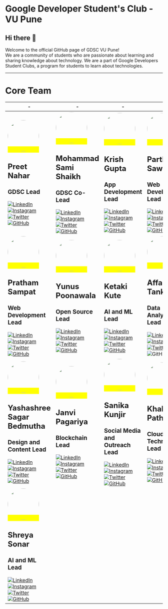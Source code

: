 # Google Developer Student's Club - VU Pune

## Hi there 👋

 Welcome to the official GitHub page of GDSC VU Pune!  
We are a community of students who are passionate about learning and sharing knowledge about technology. We are a part of Google Developers Student Clubs, a program for students to learn about technologies.

***
# Core Team 

| - | - | - | - |
| --- | --- | --- | --- |
| <mark> <img src="https://avatars.githubusercontent.com/u/102579777?v=4" width="100" height="100" class="img" style="border-radius: 100%"> </mark><h2>Preet Nahar</h2> <h3>  GDSC Lead</h3> [![LinkedIn](https://img.shields.io/badge/-0077B5?style=for-the-badge&logo=linkedin&logoColor=white)](https://www.linkedin.com/in/preet-nahar-5b2075218/)  [![Instagram](https://img.shields.io/badge/-ea3991?style=for-the-badge&logo=instagram&logoColor=white)](https://www.instagram.com)  [![Twitter](https://img.shields.io/badge/-3091f3?style=for-the-badge&logo=twitter&logoColor=white)](https://www.twitter.com)  [![GitHub](https://img.shields.io/badge/-181717?style=for-the-badge&logo=github&logoColor=white)](https://github.com/preetnahar10) | <mark> <img src="https://avatars.githubusercontent.com/u/53607086?v=4" width="100" height="100" class="img" style="border-radius: 100%"> </mark><h2>Mohammad Sami Shaikh</h2>  <h3>  GDSC Co-Lead</h3> [![LinkedIn](https://img.shields.io/badge/-0077B5?style=for-the-badge&logo=linkedin&logoColor=white)](https://www.linkedin.com/in/mohammadsamishaikh/)  [![Instagram](https://img.shields.io/badge/-ea3991?style=for-the-badge&logo=instagram&logoColor=white)](https://www.instagram.com/1_from_ummah/)  [![Twitter](https://img.shields.io/badge/-3091f3?style=for-the-badge&logo=twitter&logoColor=white)](https://www.twitter.com/MSamiDev/)  [![GitHub](https://img.shields.io/badge/-181717?style=for-the-badge&logo=github&logoColor=white)](https://github.com/SamiShaikh6810) | <mark> <img src="https://avatars.githubusercontent.com/u/87133705?v=4" width="100" height="100" class="img" style="border-radius: 100%"> </mark><h2>Krish Gupta</h2>  <h3>  App Development Lead</h3> [![LinkedIn](https://img.shields.io/badge/-0077B5?style=for-the-badge&logo=linkedin&logoColor=white)](https://www.linkedin.com/)  [![Instagram](https://img.shields.io/badge/-ea3991?style=for-the-badge&logo=instagram&logoColor=white)](https://www.instagram.com/1_from_ummah/)  [![Twitter](https://img.shields.io/badge/-3091f3?style=for-the-badge&logo=twitter&logoColor=white)](https://www.twitter.com/MSamiDev/)  [![GitHub](https://img.shields.io/badge/-181717?style=for-the-badge&logo=github&logoColor=white)](https://github.com/preetnahar10) | <mark> <img src="https://avatars.githubusercontent.com/u/82802630?v=4" width="100" height="100" class="img" style="border-radius: 100%"> </mark><h2>Parth Sawant</h2>  <h3>  Web Development Lead</h3>  [![LinkedIn](https://img.shields.io/badge/-0077B5?style=for-the-badge&logo=linkedin&logoColor=white)](https://www.linkedin.com/)  [![Instagram](https://img.shields.io/badge/-ea3991?style=for-the-badge&logo=instagram&logoColor=white)](https://www.instagram.com/1_from_ummah/)  [![Twitter](https://img.shields.io/badge/-3091f3?style=for-the-badge&logo=twitter&logoColor=white)](https://www.twitter.com/MSamiDev/)  [![GitHub](https://img.shields.io/badge/-181717?style=for-the-badge&logo=github&logoColor=white)](https://github.com/preetnahar10) |
| <mark> <img src="https://avatars.githubusercontent.com/u/67209697?v=4" width="100" height="100" class="img" style="border-radius: 100%"> </mark><h2>Pratham Sampat</h2>  <h3>  Web Development Lead</h3>  [![LinkedIn](https://img.shields.io/badge/-0077B5?style=for-the-badge&logo=linkedin&logoColor=white)](https://www.linkedin.com/)  [![Instagram](https://img.shields.io/badge/-ea3991?style=for-the-badge&logo=instagram&logoColor=white)](https://www.instagram.com/1_from_ummah/)  [![Twitter](https://img.shields.io/badge/-3091f3?style=for-the-badge&logo=twitter&logoColor=white)](https://www.twitter.com/MSamiDev/)  [![GitHub](https://img.shields.io/badge/-181717?style=for-the-badge&logo=github&logoColor=white)](https://github.com/preetnahar10) |  <mark> <img src="https://avatars.githubusercontent.com/u/18347962?v=4" width="100" height="100" class="img" style="border-radius: 100%"> </mark><h2>Yunus Poonawala</h2>  <h3>  Open Source Lead</h3> [![LinkedIn](https://img.shields.io/badge/-0077B5?style=for-the-badge&logo=linkedin&logoColor=white)](https://www.linkedin.com/in/yunus-poonawala-9444a1236/)  [![Instagram](https://img.shields.io/badge/-ea3991?style=for-the-badge&logo=instagram&logoColor=white)](https://www.instagram.com/poonawalayunus/)  [![Twitter](https://img.shields.io/badge/-3091f3?style=for-the-badge&logo=twitter&logoColor=white)](https://twitter.com/yaxley_peaks)  [![GitHub](https://img.shields.io/badge/-181717?style=for-the-badge&logo=github&logoColor=white)](https://github.com/yunusp) | <mark> <img src="" width="100" height="100" class="img" style="border-radius: 100%"> </mark><h2>Ketaki Kute</h2>  <h3>  AI and ML Lead</h3> [![LinkedIn](https://img.shields.io/badge/-0077B5?style=for-the-badge&logo=linkedin&logoColor=white)](https://www.linkedin.com/)  [![Instagram](https://img.shields.io/badge/-ea3991?style=for-the-badge&logo=instagram&logoColor=white)](https://www.instagram.com/1_from_ummah/)  [![Twitter](https://img.shields.io/badge/-3091f3?style=for-the-badge&logo=twitter&logoColor=white)](https://www.twitter.com/MSamiDev/)  [![GitHub](https://img.shields.io/badge/-181717?style=for-the-badge&logo=github&logoColor=white)](https://github.com/preetnahar10) | <mark> <img src="https://avatars.githubusercontent.com/u/86745562?v=4" width="100" height="100" class="img" style="border-radius: 100%"> </mark><h2>Affan Tanke</h2>  <h3>  Data Analysis Lead</h3> [![LinkedIn](https://img.shields.io/badge/-0077B5?style=for-the-badge&logo=linkedin&logoColor=white)](https://www.linkedin.com/)  [![Instagram](https://img.shields.io/badge/-ea3991?style=for-the-badge&logo=instagram&logoColor=white)](https://www.instagram.com/1_from_ummah/)  [![Twitter](https://img.shields.io/badge/-3091f3?style=for-the-badge&logo=twitter&logoColor=white)](https://www.twitter.com/MSamiDev/)  ![GitHub](https://img.shields.io/badge/-181717?style=for-the-badge&logo=github&logoColor=white) |
| <mark> <img src="https://avatars.githubusercontent.com/u/101212250?v=4" width="100" height="100" class="img" style="border-radius: 100%"> </mark><h2>Yashashree Sagar Bedmutha</h2>  <h3>  Design and Content Lead</h3> [![LinkedIn](https://img.shields.io/badge/-0077B5?style=for-the-badge&logo=linkedin&logoColor=white)](https://www.linkedin.com/)  [![Instagram](https://img.shields.io/badge/-ea3991?style=for-the-badge&logo=instagram&logoColor=white)](https://www.instagram.com/1_from_ummah/)  [![Twitter](https://img.shields.io/badge/-3091f3?style=for-the-badge&logo=twitter&logoColor=white)](https://www.twitter.com/MSamiDev/)  [![GitHub](https://img.shields.io/badge/-181717?style=for-the-badge&logo=github&logoColor=white)](https://github.com/preetnahar10) | <mark> <img src="https://avatars.githubusercontent.com/u/71075235?v=4" width="100" height="100" class="img" style="border-radius: 100%"> </mark><h2>Janvi Pagariya</h2>  <h3>  Blockchain Lead</h3> [![LinkedIn](https://img.shields.io/badge/-0077B5?style=for-the-badge&logo=linkedin&logoColor=white)](https://www.linkedin.com/)  [![Instagram](https://img.shields.io/badge/-ea3991?style=for-the-badge&logo=instagram&logoColor=white)](https://www.instagram.com/1_from_ummah/)  [![Twitter](https://img.shields.io/badge/-3091f3?style=for-the-badge&logo=twitter&logoColor=white)](https://www.twitter.com/MSamiDev/)  [![GitHub](https://img.shields.io/badge/-181717?style=for-the-badge&logo=github&logoColor=white)](https://github.com/preetnahar10) | <mark> <img src="" width="100" height="100" class="img" style="border-radius: 100%"> </mark><h2>Sanika Kunjir</h2>  <h3>  Social Media and Outreach Lead</h3> [![LinkedIn](https://img.shields.io/badge/-0077B5?style=for-the-badge&logo=linkedin&logoColor=white)](https://www.linkedin.com/)  [![Instagram](https://img.shields.io/badge/-ea3991?style=for-the-badge&logo=instagram&logoColor=white)](https://www.instagram.com/1_from_ummah/)  [![Twitter](https://img.shields.io/badge/-3091f3?style=for-the-badge&logo=twitter&logoColor=white)](https://www.twitter.com/MSamiDev/)  [![GitHub](https://img.shields.io/badge/-181717?style=for-the-badge&logo=github&logoColor=white)](https://github.com/preetnahar10) | <mark> <img src="https://avatars.githubusercontent.com/u/48081505?v=4" width="100" height="100" class="img" style="border-radius: 100%"> </mark><h2>Khalid Pathan</h2>  <h3>  Cloud Technologies Lead</h3> [![LinkedIn](https://img.shields.io/badge/-0077B5?style=for-the-badge&logo=linkedin&logoColor=white)](https://www.linkedin.com/)  [![Instagram](https://img.shields.io/badge/-ea3991?style=for-the-badge&logo=instagram&logoColor=white)](https://www.instagram.com/1_from_ummah/)  [![Twitter](https://img.shields.io/badge/-3091f3?style=for-the-badge&logo=twitter&logoColor=white)](https://www.twitter.com/MSamiDev/)  [![GitHub](https://img.shields.io/badge/-181717?style=for-the-badge&logo=github&logoColor=white)](https://github.com/preetnahar10) | | |
| <mark> <img src="" width="100" height="100" class="img" style="border-radius: 100%"> </mark><h2>Shreya Sonar</h2>  <h3>  AI and ML Lead</h3> [![LinkedIn](https://img.shields.io/badge/-0077B5?style=for-the-badge&logo=linkedin&logoColor=white)](https://www.linkedin.com/)  [![Instagram](https://img.shields.io/badge/-ea3991?style=for-the-badge&logo=instagram&logoColor=white)](https://www.instagram.com/1_from_ummah/)  [![Twitter](https://img.shields.io/badge/-3091f3?style=for-the-badge&logo=twitter&logoColor=white)](https://www.twitter.com/MSamiDev/)  [![GitHub](https://img.shields.io/badge/-181717?style=for-the-badge&logo=github&logoColor=white)](https://github.com/preetnahar10) | | |


<!--
**Here are some ideas to get you started:**

🙋‍♀️ A short introduction - what is your organization all about?
🌈 Contribution guidelines - how can the community get involved?
👩‍💻 Useful resources - where can the community find your docs? Is there anything else the community should know?
🍿 Fun facts - what does your team eat for breakfast?
🧙 Remember, you can do mighty things with the power of [Markdown](https://docs.github.com/github/writing-on-github/getting-started-with-writing-and-formatting-on-github/basic-writing-and-formatting-syntax)
-->
<!-- 
| Name | Socials |
| --- | --- |
| <mark> <img src="https://avatars.githubusercontent.com/u/102579777?v=4" width="100" height="100" class="img" style="border-radius: 100%"> </mark><h2>Preet Nahar</h2> <h3>  GDSC Lead</h3> | [![LinkedIn](https://img.shields.io/badge/LinkedIn-0077B5?style=for-the-badge&logo=linkedin&logoColor=white)](https://www.linkedin.com/in/preet-nahar-5b2075218/)  [![Instagram](https://img.shields.io/badge/Instagram-ea3991?style=for-the-badge&logo=instagram&logoColor=white)](https://www.instagram.com)  [![Twitter](https://img.shields.io/badge/Twitter-3091f3?style=for-the-badge&logo=twitter&logoColor=white)](https://www.twitter.com)  [![GitHub](https://img.shields.io/badge/GitHub-181717?style=for-the-badge&logo=github&logoColor=white)](https://github.com/preetnahar10) |
| <mark> <img src="https://avatars.githubusercontent.com/u/53607086?v=4" width="100" height="100" class="img" style="border-radius: 100%"> </mark><h2>Mohammad Sami</h2>  <h3>  GDSC Co-Lead</h3> | [![LinkedIn](https://img.shields.io/badge/LinkedIn-0077B5?style=for-the-badge&logo=linkedin&logoColor=white)](https://www.linkedin.com/in/mohammadsamishaikh/)  [![Instagram](https://img.shields.io/badge/Instagram-ea3991?style=for-the-badge&logo=instagram&logoColor=white)](https://www.instagram.com/1_from_ummah/)  [![Twitter](https://img.shields.io/badge/Twitter-3091f3?style=for-the-badge&logo=twitter&logoColor=white)](https://www.twitter.com/MSamiDev/)  [![GitHub](https://img.shields.io/badge/GitHub-181717?style=for-the-badge&logo=github&logoColor=white)](https://github.com/SamiShaikh6810) |
| <mark> <img src="https://avatars.githubusercontent.com/u/87133705?v=4" width="100" height="100" class="img" style="border-radius: 100%"> </mark><h2>Krish Gupta</h2>  <h3>  App Development Lead</h3> | [![LinkedIn](https://img.shields.io/badge/LinkedIn-0077B5?style=for-the-badge&logo=linkedin&logoColor=white)](https://www.linkedin.com/)  [![Instagram](https://img.shields.io/badge/Instagram-ea3991?style=for-the-badge&logo=instagram&logoColor=white)](https://www.instagram.com/1_from_ummah/)  [![Twitter](https://img.shields.io/badge/Twitter-3091f3?style=for-the-badge&logo=twitter&logoColor=white)](https://www.twitter.com/MSamiDev/)  [![GitHub](https://img.shields.io/badge/GitHub-181717?style=for-the-badge&logo=github&logoColor=white)](https://github.com/preetnahar10) |
| <mark> <img src="https://avatars.githubusercontent.com/u/82802630?v=4" width="100" height="100" class="img" style="border-radius: 100%"> </mark><h2>Parth Sawant</h2>  <h3>  Web Development Lead</h3> | [![LinkedIn](https://img.shields.io/badge/LinkedIn-0077B5?style=for-the-badge&logo=linkedin&logoColor=white)](https://www.linkedin.com/)  [![Instagram](https://img.shields.io/badge/Instagram-ea3991?style=for-the-badge&logo=instagram&logoColor=white)](https://www.instagram.com/1_from_ummah/)  [![Twitter](https://img.shields.io/badge/Twitter-3091f3?style=for-the-badge&logo=twitter&logoColor=white)](https://www.twitter.com/MSamiDev/)  [![GitHub](https://img.shields.io/badge/GitHub-181717?style=for-the-badge&logo=github&logoColor=white)](https://github.com/preetnahar10) |
| <mark> <img src="https://avatars.githubusercontent.com/u/67209697?v=4" width="100" height="100" class="img" style="border-radius: 100%"> </mark><h2>Pratham Sampat</h2>  <h3>  Web Development Lead</h3> | [![LinkedIn](https://img.shields.io/badge/LinkedIn-0077B5?style=for-the-badge&logo=linkedin&logoColor=white)](https://www.linkedin.com/)  [![Instagram](https://img.shields.io/badge/Instagram-ea3991?style=for-the-badge&logo=instagram&logoColor=white)](https://www.instagram.com/1_from_ummah/)  [![Twitter](https://img.shields.io/badge/Twitter-3091f3?style=for-the-badge&logo=twitter&logoColor=white)](https://www.twitter.com/MSamiDev/)  [![GitHub](https://img.shields.io/badge/GitHub-181717?style=for-the-badge&logo=github&logoColor=white)](https://github.com/preetnahar10) |
| <mark> <img src="https://avatars.githubusercontent.com/u/18347962?v=4" width="100" height="100" class="img" style="border-radius: 100%"> </mark><h2>Yunus Poonawala</h2>  <h3>  Open Source Lead</h3> | [![LinkedIn](https://img.shields.io/badge/LinkedIn-0077B5?style=for-the-badge&logo=linkedin&logoColor=white)](https://www.linkedin.com/)  [![Instagram](https://img.shields.io/badge/Instagram-ea3991?style=for-the-badge&logo=instagram&logoColor=white)](https://www.instagram.com/1_from_ummah/)  [![Twitter](https://img.shields.io/badge/Twitter-3091f3?style=for-the-badge&logo=twitter&logoColor=white)](https://www.twitter.com/MSamiDev/)  [![GitHub](https://img.shields.io/badge/GitHub-181717?style=for-the-badge&logo=github&logoColor=white)](https://github.com/preetnahar10) |
| <mark> <img src="" width="100" height="100" class="img" style="border-radius: 100%"> </mark><h2>Ketaki Kute</h2>  <h3>  AI and ML Lead</h3> | [![LinkedIn](https://img.shields.io/badge/LinkedIn-0077B5?style=for-the-badge&logo=linkedin&logoColor=white)](https://www.linkedin.com/)  [![Instagram](https://img.shields.io/badge/Instagram-ea3991?style=for-the-badge&logo=instagram&logoColor=white)](https://www.instagram.com/1_from_ummah/)  [![Twitter](https://img.shields.io/badge/Twitter-3091f3?style=for-the-badge&logo=twitter&logoColor=white)](https://www.twitter.com/MSamiDev/)  [![GitHub](https://img.shields.io/badge/GitHub-181717?style=for-the-badge&logo=github&logoColor=white)](https://github.com/preetnahar10) |
| <mark> <img src="https://avatars.githubusercontent.com/u/86745562?v=4" width="100" height="100" class="img" style="border-radius: 100%"> </mark><h2>Affan Tanke</h2>  <h3>  Data Analysis Lead</h3> | [![LinkedIn](https://img.shields.io/badge/LinkedIn-0077B5?style=for-the-badge&logo=linkedin&logoColor=white)](https://www.linkedin.com/)  [![Instagram](https://img.shields.io/badge/Instagram-ea3991?style=for-the-badge&logo=instagram&logoColor=white)](https://www.instagram.com/1_from_ummah/)  [![Twitter](https://img.shields.io/badge/Twitter-3091f3?style=for-the-badge&logo=twitter&logoColor=white)](https://www.twitter.com/MSamiDev/)  ![GitHub](https://img.shields.io/badge/GitHub-181717?style=for-the-badge&logo=github&logoColor=white) |
| <mark> <img src="https://avatars.githubusercontent.com/u/101212250?v=4" width="100" height="100" class="img" style="border-radius: 100%"> </mark><h2>Yashashree Sagar Bedmutha</h2>  <h3>  Design and Content Lead</h3> | [![LinkedIn](https://img.shields.io/badge/LinkedIn-0077B5?style=for-the-badge&logo=linkedin&logoColor=white)](https://www.linkedin.com/)  [![Instagram](https://img.shields.io/badge/Instagram-ea3991?style=for-the-badge&logo=instagram&logoColor=white)](https://www.instagram.com/1_from_ummah/)  [![Twitter](https://img.shields.io/badge/Twitter-3091f3?style=for-the-badge&logo=twitter&logoColor=white)](https://www.twitter.com/MSamiDev/)  [![GitHub](https://img.shields.io/badge/GitHub-181717?style=for-the-badge&logo=github&logoColor=white)](https://github.com/preetnahar10) |
| <mark> <img src="https://avatars.githubusercontent.com/u/71075235?v=4" width="100" height="100" class="img" style="border-radius: 100%"> </mark><h2>Janvi Pagariya</h2>  <h3>  Blockchain Lead</h3> | [![LinkedIn](https://img.shields.io/badge/LinkedIn-0077B5?style=for-the-badge&logo=linkedin&logoColor=white)](https://www.linkedin.com/)  [![Instagram](https://img.shields.io/badge/Instagram-ea3991?style=for-the-badge&logo=instagram&logoColor=white)](https://www.instagram.com/1_from_ummah/)  [![Twitter](https://img.shields.io/badge/Twitter-3091f3?style=for-the-badge&logo=twitter&logoColor=white)](https://www.twitter.com/MSamiDev/)  [![GitHub](https://img.shields.io/badge/GitHub-181717?style=for-the-badge&logo=github&logoColor=white)](https://github.com/preetnahar10) |
| <mark> <img src="" width="100" height="100" class="img" style="border-radius: 100%"> </mark><h2>Sanika Kunjir</h2>  <h3>  Social Media and Outreach Lead</h3> | [![LinkedIn](https://img.shields.io/badge/LinkedIn-0077B5?style=for-the-badge&logo=linkedin&logoColor=white)](https://www.linkedin.com/)  [![Instagram](https://img.shields.io/badge/Instagram-ea3991?style=for-the-badge&logo=instagram&logoColor=white)](https://www.instagram.com/1_from_ummah/)  [![Twitter](https://img.shields.io/badge/Twitter-3091f3?style=for-the-badge&logo=twitter&logoColor=white)](https://www.twitter.com/MSamiDev/)  [![GitHub](https://img.shields.io/badge/GitHub-181717?style=for-the-badge&logo=github&logoColor=white)](https://github.com/preetnahar10) |
| <mark> <img src="https://avatars.githubusercontent.com/u/48081505?v=4" width="100" height="100" class="img" style="border-radius: 100%"> </mark><h2>Khalid Pathan</h2>  <h3>  Cloud Technologies Lead</h3> | [![LinkedIn](https://img.shields.io/badge/LinkedIn-0077B5?style=for-the-badge&logo=linkedin&logoColor=white)](https://www.linkedin.com/)  [![Instagram](https://img.shields.io/badge/Instagram-ea3991?style=for-the-badge&logo=instagram&logoColor=white)](https://www.instagram.com/1_from_ummah/)  [![Twitter](https://img.shields.io/badge/Twitter-3091f3?style=for-the-badge&logo=twitter&logoColor=white)](https://www.twitter.com/MSamiDev/)  [![GitHub](https://img.shields.io/badge/GitHub-181717?style=for-the-badge&logo=github&logoColor=white)](https://github.com/preetnahar10) |
| <mark> <img src="" width="100" height="100" class="img" style="border-radius: 100%"> </mark><h2>Shreya Sonar</h2>  <h3>  AI and ML Lead</h3> | [![LinkedIn](https://img.shields.io/badge/LinkedIn-0077B5?style=for-the-badge&logo=linkedin&logoColor=white)](https://www.linkedin.com/)  [![Instagram](https://img.shields.io/badge/Instagram-ea3991?style=for-the-badge&logo=instagram&logoColor=white)](https://www.instagram.com/1_from_ummah/)  [![Twitter](https://img.shields.io/badge/Twitter-3091f3?style=for-the-badge&logo=twitter&logoColor=white)](https://www.twitter.com/MSamiDev/)  [![GitHub](https://img.shields.io/badge/GitHub-181717?style=for-the-badge&logo=github&logoColor=white)](https://github.com/preetnahar10) |

<!-- <img src="https://avatars.githubusercontent.com/u/102579777?v=4" width="100" height="100" class="img" style="border-radius: 100%"><h2>Preet Nahar</h2> <h3>  GDSC Lead</h3>  [![LinkedIn](https://img.shields.io/badge/LinkedIn-0077B5?style=for-the-badge&logo=linkedin&logoColor=white)](https://www.linkedin.com/in/mohammadsamishaikh/)  [![Instagram](https://img.shields.io/badge/Instagram-ea3991?style=for-the-badge&logo=instagram&logoColor=white)](https://www.instagram.com/1_from_ummah/)  [![Twitter](https://img.shields.io/badge/Twitter-3091f3?style=for-the-badge&logo=twitter&logoColor=white)](https://www.twitter.com/MSamiDev/)  ![GitHub](https://img.shields.io/badge/GitHub-181717?style=for-the-badge&logo=github&logoColor=white)
<img src="https://avatars.githubusercontent.com/u/53607086?v=4" width="100" height="100" class="img" style="border-radius: 100%"> <h2>Mohammad Sami</h2>  <h3>  GDSC Co-Lead</h3>  [![LinkedIn](https://img.shields.io/badge/LinkedIn-0077B5?style=for-the-badge&logo=linkedin&logoColor=white)](https://www.linkedin.com/in/mohammadsamishaikh/)  [![Instagram](https://img.shields.io/badge/Instagram-ea3991?style=for-the-badge&logo=instagram&logoColor=white)](https://www.instagram.com/1_from_ummah/)  [![Twitter](https://img.shields.io/badge/Twitter-3091f3?style=for-the-badge&logo=twitter&logoColor=white)](https://www.twitter.com/MSamiDev/)  ![GitHub](https://img.shields.io/badge/GitHub-181717?style=for-the-badge&logo=github&logoColor=white)
<img src="https://res.cloudinary.com/startup-grind/image/upload/c_fill,dpr_2.0,f_auto,g_center,h_250,q_auto:good,w_250/v1/gcs/platform-data-dsc/avatars/krish_gupta_SKzFYuJ.png" width="100" height="100" class="img" style="border-radius: 100%"> </mark><h2>Krish Gupta</h2>  <h3>  App Development Lead</h3>  [![LinkedIn](https://img.shields.io/badge/LinkedIn-0077B5?style=for-the-badge&logo=linkedin&logoColor=white)](https://www.linkedin.com/in/mohammadsamishaikh/)  [![Instagram](https://img.shields.io/badge/Instagram-ea3991?style=for-the-badge&logo=instagram&logoColor=white)](https://www.instagram.com/1_from_ummah/)  [![Twitter](https://img.shields.io/badge/Twitter-3091f3?style=for-the-badge&logo=twitter&logoColor=white)](https://www.twitter.com/MSamiDev/)  ![GitHub](https://img.shields.io/badge/GitHub-181717?style=for-the-badge&logo=github&logoColor=white)
<img src="https://res.cloudinary.com/startup-grind/image/upload/c_fill,dpr_2.0,f_auto,g_center,h_250,q_auto:good,w_250/v1/gcs/platform-data-dsc/avatars/parth_sawant_40rvZZw.jpg" width="100" height="100" class="img" style="border-radius: 100%"> </mark><h2>Parth Sawant</h2>  <h3>  Web Development Lead</h3>  [![LinkedIn](https://img.shields.io/badge/LinkedIn-0077B5?style=for-the-badge&logo=linkedin&logoColor=white)](https://www.linkedin.com/in/mohammadsamishaikh/)  [![Instagram](https://img.shields.io/badge/Instagram-ea3991?style=for-the-badge&logo=instagram&logoColor=white)](https://www.instagram.com/1_from_ummah/)  [![Twitter](https://img.shields.io/badge/Twitter-3091f3?style=for-the-badge&logo=twitter&logoColor=white)](https://www.twitter.com/MSamiDev/)  ![GitHub](https://img.shields.io/badge/GitHub-181717?style=for-the-badge&logo=github&logoColor=white)
<img src="https://res.cloudinary.com/startup-grind/image/upload/c_fill,dpr_2.0,f_auto,g_center,h_250,q_auto:good,w_250/v1/gcs/platform-data-dsc/avatars/affan_tanke.jpg" width="100" height="100" class="img" style="border-radius: 100%"> </mark><h2>Affan Tanke</h2>  <h3>  Data Analysis Lead</h3>  [![LinkedIn](https://img.shields.io/badge/LinkedIn-0077B5?style=for-the-badge&logo=linkedin&logoColor=white)](https://www.linkedin.com/in/mohammadsamishaikh/)  [![Instagram](https://img.shields.io/badge/Instagram-ea3991?style=for-the-badge&logo=instagram&logoColor=white)](https://www.instagram.com/1_from_ummah/)  [![Twitter](https://img.shields.io/badge/Twitter-3091f3?style=for-the-badge&logo=twitter&logoColor=white)](https://www.twitter.com/MSamiDev/)  ![GitHub](https://img.shields.io/badge/GitHub-181717?style=for-the-badge&logo=github&logoColor=white)
<img src="https://res.cloudinary.com/startup-grind/image/upload/c_fill,dpr_2.0,f_auto,g_center,h_250,q_auto:good,w_250/v1/gcs/platform-data-dsc/avatars/parth_sawant_40rvZZw.jpg" width="100" height="100" class="img" style="border-radius: 100%"> </mark><h2>Parth Sawant</h2>  <h3>  Web Development Lead</h3>  [![LinkedIn](https://img.shields.io/badge/LinkedIn-0077B5?style=for-the-badge&logo=linkedin&logoColor=white)](https://www.linkedin.com/in/mohammadsamishaikh/)  [![Instagram](https://img.shields.io/badge/Instagram-ea3991?style=for-the-badge&logo=instagram&logoColor=white)](https://www.instagram.com/1_from_ummah/)  [![Twitter](https://img.shields.io/badge/Twitter-3091f3?style=for-the-badge&logo=twitter&logoColor=white)](https://www.twitter.com/MSamiDev/)  ![GitHub](https://img.shields.io/badge/GitHub-181717?style=for-the-badge&logo=github&logoColor=white)
<img src="https://res.cloudinary.com/startup-grind/image/upload/c_fill,dpr_2.0,f_auto,g_center,h_250,q_auto:good,w_250/v1/gcs/platform-data-dsc/avatars/parth_sawant_40rvZZw.jpg" width="100" height="100" class="img" style="border-radius: 100%"> </mark><h2>Parth Sawant</h2>  <h3>  Web Development Lead</h3>  [![LinkedIn](https://img.shields.io/badge/LinkedIn-0077B5?style=for-the-badge&logo=linkedin&logoColor=white)](https://www.linkedin.com/in/mohammadsamishaikh/)  [![Instagram](https://img.shields.io/badge/Instagram-ea3991?style=for-the-badge&logo=instagram&logoColor=white)](https://www.instagram.com/1_from_ummah/)  [![Twitter](https://img.shields.io/badge/Twitter-3091f3?style=for-the-badge&logo=twitter&logoColor=white)](https://www.twitter.com/MSamiDev/)  ![GitHub](https://img.shields.io/badge/GitHub-181717?style=for-the-badge&logo=github&logoColor=white)
<img src="https://res.cloudinary.com/startup-grind/image/upload/c_fill,dpr_2.0,f_auto,g_center,h_250,q_auto:good,w_250/v1/gcs/platform-data-dsc/avatars/parth_sawant_40rvZZw.jpg" width="100" height="100" class="img" style="border-radius: 100%"> </mark><h2>Parth Sawant</h2>  <h3>  Web Development Lead</h3>  [![LinkedIn](https://img.shields.io/badge/LinkedIn-0077B5?style=for-the-badge&logo=linkedin&logoColor=white)](https://www.linkedin.com/in/mohammadsamishaikh/)  [![Instagram](https://img.shields.io/badge/Instagram-ea3991?style=for-the-badge&logo=instagram&logoColor=white)](https://www.instagram.com/1_from_ummah/)  [![Twitter](https://img.shields.io/badge/Twitter-3091f3?style=for-the-badge&logo=twitter&logoColor=white)](https://www.twitter.com/MSamiDev/)  ![GitHub](https://img.shields.io/badge/GitHub-181717?style=for-the-badge&logo=github&logoColor=white)
<img src="https://res.cloudinary.com/startup-grind/image/upload/c_fill,dpr_2.0,f_auto,g_center,h_250,q_auto:good,w_250/v1/gcs/platform-data-dsc/avatars/parth_sawant_40rvZZw.jpg" width="100" height="100" class="img" style="border-radius: 100%"> </mark><h2>Parth Sawant</h2>  <h3>  Web Development Lead</h3>  [![LinkedIn](https://img.shields.io/badge/LinkedIn-0077B5?style=for-the-badge&logo=linkedin&logoColor=white)](https://www.linkedin.com/in/mohammadsamishaikh/)  [![Instagram](https://img.shields.io/badge/Instagram-ea3991?style=for-the-badge&logo=instagram&logoColor=white)](https://www.instagram.com/1_from_ummah/)  [![Twitter](https://img.shields.io/badge/Twitter-3091f3?style=for-the-badge&logo=twitter&logoColor=white)](https://www.twitter.com/MSamiDev/)  ![GitHub](https://img.shields.io/badge/GitHub-181717?style=for-the-badge&logo=github&logoColor=white)
<img src="https://res.cloudinary.com/startup-grind/image/upload/c_fill,dpr_2.0,f_auto,g_center,h_250,q_auto:good,w_250/v1/gcs/platform-data-dsc/avatars/parth_sawant_40rvZZw.jpg" width="100" height="100" class="img" style="border-radius: 100%"> </mark><h2>Parth Sawant</h2>  <h3>  Web Development Lead</h3>  [![LinkedIn](https://img.shields.io/badge/LinkedIn-0077B5?style=for-the-badge&logo=linkedin&logoColor=white)](https://www.linkedin.com/in/mohammadsamishaikh/)  [![Instagram](https://img.shields.io/badge/Instagram-ea3991?style=for-the-badge&logo=instagram&logoColor=white)](https://www.instagram.com/1_from_ummah/)  [![Twitter](https://img.shields.io/badge/Twitter-3091f3?style=for-the-badge&logo=twitter&logoColor=white)](https://www.twitter.com/MSamiDev/)  ![GitHub](https://img.shields.io/badge/GitHub-181717?style=for-the-badge&logo=github&logoColor=white) 

***

##  Our Team

| - | - | - | - |
| --- | --- | --- | --- |
| <mark> <img src="https://avatars.githubusercontent.com/u/102579777?v=4" width="100" height="100" class="img" style="border-radius: 100%"> </mark><h2>Preet Nahar</h2> <h3>  GDSC Lead</h3> [![LinkedIn](https://img.shields.io/badge/LinkedIn-0077B5?style=for-the-badge&logo=linkedin&logoColor=white)](https://www.linkedin.com/in/preet-nahar-5b2075218/)  [![Instagram](https://img.shields.io/badge/Instagram-ea3991?style=for-the-badge&logo=instagram&logoColor=white)](https://www.instagram.com)  [![Twitter](https://img.shields.io/badge/Twitter-3091f3?style=for-the-badge&logo=twitter&logoColor=white)](https://www.twitter.com)  [![GitHub](https://img.shields.io/badge/GitHub-181717?style=for-the-badge&logo=github&logoColor=white)](https://github.com/preetnahar10) | <mark> <img src="https://avatars.githubusercontent.com/u/53607086?v=4" width="100" height="100" class="img" style="border-radius: 100%"> </mark><h2>Mohammad Sami</h2>  <h3>  GDSC Co-Lead</h3> [![LinkedIn](https://img.shields.io/badge/LinkedIn-0077B5?style=for-the-badge&logo=linkedin&logoColor=white)](https://www.linkedin.com/in/mohammadsamishaikh/)  [![Instagram](https://img.shields.io/badge/Instagram-ea3991?style=for-the-badge&logo=instagram&logoColor=white)](https://www.instagram.com/1_from_ummah/)  [![Twitter](https://img.shields.io/badge/Twitter-3091f3?style=for-the-badge&logo=twitter&logoColor=white)](https://www.twitter.com/MSamiDev/)  [![GitHub](https://img.shields.io/badge/GitHub-181717?style=for-the-badge&logo=github&logoColor=white)](https://github.com/SamiShaikh6810) | 
| <mark> <img src="https://avatars.githubusercontent.com/u/87133705?v=4" width="100" height="100" class="img" style="border-radius: 100%"> </mark><h2>Krish Gupta</h2>  <h3>  App Development Lead</h3> [![LinkedIn](https://img.shields.io/badge/LinkedIn-0077B5?style=for-the-badge&logo=linkedin&logoColor=white)](https://www.linkedin.com/)  [![Instagram](https://img.shields.io/badge/Instagram-ea3991?style=for-the-badge&logo=instagram&logoColor=white)](https://www.instagram.com/1_from_ummah/)  [![Twitter](https://img.shields.io/badge/Twitter-3091f3?style=for-the-badge&logo=twitter&logoColor=white)](https://www.twitter.com/MSamiDev/)  [![GitHub](https://img.shields.io/badge/GitHub-181717?style=for-the-badge&logo=github&logoColor=white)](https://github.com/preetnahar10) | <mark> <img src="https://avatars.githubusercontent.com/u/82802630?v=4" width="100" height="100" class="img" style="border-radius: 100%"> </mark><h2>Parth Sawant</h2>  <h3>  Web Development Lead</h3>  [![LinkedIn](https://img.shields.io/badge/LinkedIn-0077B5?style=for-the-badge&logo=linkedin&logoColor=white)](https://www.linkedin.com/)  [![Instagram](https://img.shields.io/badge/Instagram-ea3991?style=for-the-badge&logo=instagram&logoColor=white)](https://www.instagram.com/1_from_ummah/)  [![Twitter](https://img.shields.io/badge/Twitter-3091f3?style=for-the-badge&logo=twitter&logoColor=white)](https://www.twitter.com/MSamiDev/)  [![GitHub](https://img.shields.io/badge/GitHub-181717?style=for-the-badge&logo=github&logoColor=white)](https://github.com/preetnahar10) | <mark> <img src="https://avatars.githubusercontent.com/u/67209697?v=4" width="100" height="100" class="img" style="border-radius: 100%"> </mark><h2>Pratham Sampat</h2>  <h3>  Web Development Lead</h3>  [![LinkedIn](https://img.shields.io/badge/LinkedIn-0077B5?style=for-the-badge&logo=linkedin&logoColor=white)](https://www.linkedin.com/)  [![Instagram](https://img.shields.io/badge/Instagram-ea3991?style=for-the-badge&logo=instagram&logoColor=white)](https://www.instagram.com/1_from_ummah/)  [![Twitter](https://img.shields.io/badge/Twitter-3091f3?style=for-the-badge&logo=twitter&logoColor=white)](https://www.twitter.com/MSamiDev/)  [![GitHub](https://img.shields.io/badge/GitHub-181717?style=for-the-badge&logo=github&logoColor=white)](https://github.com/preetnahar10) |  <mark> <img src="https://avatars.githubusercontent.com/u/18347962?v=4" width="100" height="100" class="img" style="border-radius: 100%"> </mark><h2>Yunus Poonawala</h2>  <h3>  Open Source Lead</h3> [![LinkedIn](https://img.shields.io/badge/LinkedIn-0077B5?style=for-the-badge&logo=linkedin&logoColor=white)](https://www.linkedin.com/)  [![Instagram](https://img.shields.io/badge/Instagram-ea3991?style=for-the-badge&logo=instagram&logoColor=white)](https://www.instagram.com/1_from_ummah/)  [![Twitter](https://img.shields.io/badge/Twitter-3091f3?style=for-the-badge&logo=twitter&logoColor=white)](https://www.twitter.com/MSamiDev/)  [![GitHub](https://img.shields.io/badge/GitHub-181717?style=for-the-badge&logo=github&logoColor=white)](https://github.com/preetnahar10) |
| <mark> <img src="" width="100" height="100" class="img" style="border-radius: 100%"> </mark><h2>Ketaki Kute</h2>  <h3>  AI and ML Lead</h3> | [![LinkedIn](https://img.shields.io/badge/LinkedIn-0077B5?style=for-the-badge&logo=linkedin&logoColor=white)](https://www.linkedin.com/)  [![Instagram](https://img.shields.io/badge/Instagram-ea3991?style=for-the-badge&logo=instagram&logoColor=white)](https://www.instagram.com/1_from_ummah/)  [![Twitter](https://img.shields.io/badge/Twitter-3091f3?style=for-the-badge&logo=twitter&logoColor=white)](https://www.twitter.com/MSamiDev/)  [![GitHub](https://img.shields.io/badge/GitHub-181717?style=for-the-badge&logo=github&logoColor=white)](https://github.com/preetnahar10) | | |
| <mark> <img src="https://avatars.githubusercontent.com/u/86745562?v=4" width="100" height="100" class="img" style="border-radius: 100%"> </mark><h2>Affan Tanke</h2>  <h3>  Data Analysis Lead</h3> | [![LinkedIn](https://img.shields.io/badge/LinkedIn-0077B5?style=for-the-badge&logo=linkedin&logoColor=white)](https://www.linkedin.com/)  [![Instagram](https://img.shields.io/badge/Instagram-ea3991?style=for-the-badge&logo=instagram&logoColor=white)](https://www.instagram.com/1_from_ummah/)  [![Twitter](https://img.shields.io/badge/Twitter-3091f3?style=for-the-badge&logo=twitter&logoColor=white)](https://www.twitter.com/MSamiDev/)  ![GitHub](https://img.shields.io/badge/GitHub-181717?style=for-the-badge&logo=github&logoColor=white) | | |
| <mark> <img src="https://avatars.githubusercontent.com/u/101212250?v=4" width="100" height="100" class="img" style="border-radius: 100%"> </mark><h2>Yashashree Sagar Bedmutha</h2>  <h3>  Design and Content Lead</h3> | [![LinkedIn](https://img.shields.io/badge/LinkedIn-0077B5?style=for-the-badge&logo=linkedin&logoColor=white)](https://www.linkedin.com/)  [![Instagram](https://img.shields.io/badge/Instagram-ea3991?style=for-the-badge&logo=instagram&logoColor=white)](https://www.instagram.com/1_from_ummah/)  [![Twitter](https://img.shields.io/badge/Twitter-3091f3?style=for-the-badge&logo=twitter&logoColor=white)](https://www.twitter.com/MSamiDev/)  [![GitHub](https://img.shields.io/badge/GitHub-181717?style=for-the-badge&logo=github&logoColor=white)](https://github.com/preetnahar10) | | |
| <mark> <img src="https://avatars.githubusercontent.com/u/71075235?v=4" width="100" height="100" class="img" style="border-radius: 100%"> </mark><h2>Janvi Pagariya</h2>  <h3>  Blockchain Lead</h3> | [![LinkedIn](https://img.shields.io/badge/LinkedIn-0077B5?style=for-the-badge&logo=linkedin&logoColor=white)](https://www.linkedin.com/)  [![Instagram](https://img.shields.io/badge/Instagram-ea3991?style=for-the-badge&logo=instagram&logoColor=white)](https://www.instagram.com/1_from_ummah/)  [![Twitter](https://img.shields.io/badge/Twitter-3091f3?style=for-the-badge&logo=twitter&logoColor=white)](https://www.twitter.com/MSamiDev/)  [![GitHub](https://img.shields.io/badge/GitHub-181717?style=for-the-badge&logo=github&logoColor=white)](https://github.com/preetnahar10) | | |
| <mark> <img src="" width="100" height="100" class="img" style="border-radius: 100%"> </mark><h2>Sanika Kunjir</h2>  <h3>  Social Media and Outreach Lead</h3> | [![LinkedIn](https://img.shields.io/badge/LinkedIn-0077B5?style=for-the-badge&logo=linkedin&logoColor=white)](https://www.linkedin.com/)  [![Instagram](https://img.shields.io/badge/Instagram-ea3991?style=for-the-badge&logo=instagram&logoColor=white)](https://www.instagram.com/1_from_ummah/)  [![Twitter](https://img.shields.io/badge/Twitter-3091f3?style=for-the-badge&logo=twitter&logoColor=white)](https://www.twitter.com/MSamiDev/)  [![GitHub](https://img.shields.io/badge/GitHub-181717?style=for-the-badge&logo=github&logoColor=white)](https://github.com/preetnahar10) | | |
| <mark> <img src="https://avatars.githubusercontent.com/u/48081505?v=4" width="100" height="100" class="img" style="border-radius: 100%"> </mark><h2>Khalid Pathan</h2>  <h3>  Cloud Technologies Lead</h3> | [![LinkedIn](https://img.shields.io/badge/LinkedIn-0077B5?style=for-the-badge&logo=linkedin&logoColor=white)](https://www.linkedin.com/)  [![Instagram](https://img.shields.io/badge/Instagram-ea3991?style=for-the-badge&logo=instagram&logoColor=white)](https://www.instagram.com/1_from_ummah/)  [![Twitter](https://img.shields.io/badge/Twitter-3091f3?style=for-the-badge&logo=twitter&logoColor=white)](https://www.twitter.com/MSamiDev/)  [![GitHub](https://img.shields.io/badge/GitHub-181717?style=for-the-badge&logo=github&logoColor=white)](https://github.com/preetnahar10) | | |
| <mark> <img src="" width="100" height="100" class="img" style="border-radius: 100%"> </mark><h2>Shreya Sonar</h2>  <h3>  AI and ML Lead</h3> | [![LinkedIn](https://img.shields.io/badge/LinkedIn-0077B5?style=for-the-badge&logo=linkedin&logoColor=white)](https://www.linkedin.com/)  [![Instagram](https://img.shields.io/badge/Instagram-ea3991?style=for-the-badge&logo=instagram&logoColor=white)](https://www.instagram.com/1_from_ummah/)  [![Twitter](https://img.shields.io/badge/Twitter-3091f3?style=for-the-badge&logo=twitter&logoColor=white)](https://www.twitter.com/MSamiDev/)  [![GitHub](https://img.shields.io/badge/GitHub-181717?style=for-the-badge&logo=github&logoColor=white)](https://github.com/preetnahar10) | | |

*** -->

